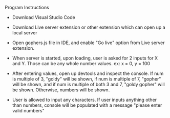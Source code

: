 Program Instructions

- Download Visual Studio Code

- Download Live server extension or other extension which can open up a local server

- Open gophers.js file in IDE, and enable "Go live" option from Live server extension.

- When server is started, upon loading, user is asked for 2 inputs for X and Y. Those can be any whole number values. ex: x = 0, y = 100

- After entering values, open up devtools and inspect the console. If num is multiple of 3, "goldy" will be shown, if num is multiple of 7, "gopher" will be shown, and if num is multiple of both 3 and 7, "goldy gopher" will be shown. Otherwise, numbers will be shown.

- User is allowed to input any characters. If user inputs anything other than numbers, console will be populated with a message "please enter valid numbers"



